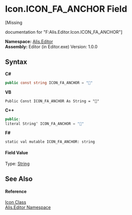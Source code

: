# Icon.ICON_FA_ANCHOR Field
 

\[Missing <summary> documentation for "F:Alis.Editor.Icon.ICON_FA_ANCHOR"\]

**Namespace:**&nbsp;<a href="b150ade4-39de-a232-5f06-d3cdc1b2c538">Alis.Editor</a><br />**Assembly:**&nbsp;Editor (in Editor.exe) Version: 1.0.0

## Syntax

**C#**<br />
``` C#
public const string ICON_FA_ANCHOR = ""
```

**VB**<br />
``` VB
Public Const ICON_FA_ANCHOR As String = ""
```

**C++**<br />
``` C++
public:
literal String^ ICON_FA_ANCHOR = ""
```

**F#**<br />
``` F#
static val mutable ICON_FA_ANCHOR: string
```


#### Field Value
Type: <a href="https://docs.microsoft.com/dotnet/api/system.string" target="_blank">String</a>

## See Also


#### Reference
<a href="cc0f883c-67f8-f772-c6d7-a60b129f22a7">Icon Class</a><br /><a href="b150ade4-39de-a232-5f06-d3cdc1b2c538">Alis.Editor Namespace</a><br />